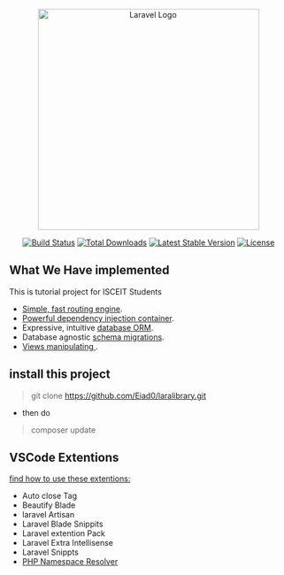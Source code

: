 <p align="center"><a href="https://laravel.com" target="_blank"><img src="https://raw.githubusercontent.com/laravel/art/master/logo-lockup/5%20SVG/2%20CMYK/1%20Full%20Color/laravel-logolockup-cmyk-red.svg" width="400" alt="Laravel Logo"></a></p>

<p align="center">
<a href="https://github.com/laravel/framework/actions"><img src="https://github.com/laravel/framework/workflows/tests/badge.svg" alt="Build Status"></a>
<a href="https://packagist.org/packages/laravel/framework"><img src="https://img.shields.io/packagist/dt/laravel/framework" alt="Total Downloads"></a>
<a href="https://packagist.org/packages/laravel/framework"><img src="https://img.shields.io/packagist/v/laravel/framework" alt="Latest Stable Version"></a>
<a href="https://packagist.org/packages/laravel/framework"><img src="https://img.shields.io/packagist/l/laravel/framework" alt="License"></a>
</p>

## What We Have implemented

This is tutorial project for ISCEIT Students

- [Simple, fast routing engine](https://laravel.com/docs/routing).
- [Powerful dependency injection container](https://laravel.com/docs/container).
- Expressive, intuitive [database ORM](https://laravel.com/docs/eloquent).
- Database agnostic [schema migrations](https://laravel.com/docs/migrations).
- [Views manipulating ](https://laravel.com/docs/views).

## install this project
> git clone https://github.com/Eiad0/laralibrary.git
- then do 
> composer update


## VSCode Extentions
 [find how to use these extentions:](https://codevoweb.com/top-10-vscode-extensions-for-laravel-developers/)
- Auto close Tag
- Beautify Blade
- laravel Artisan
- Laravel Blade Snippits
- Laravel extention Pack
- Laravel Extra Intellisense
- Laravel Snippts
- [PHP Namespace Resolver](https://marketplace.visualstudio.com/items?itemName=MehediDracula.php-namespace-resolver)
